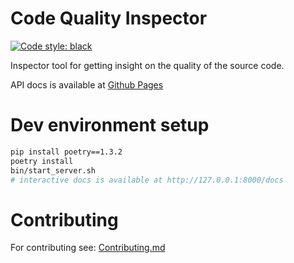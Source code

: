 # Code Quality Inspector
<a href="https://github.com/psf/black"><img alt="Code style: black" src="https://img.shields.io/badge/code%20style-black-000000.svg"></a>

Inspector tool for getting insight on the quality of the source code.

API docs is available at [Github Pages](https://zoltandominguez.github.io/code_quality_inspector/)

# Dev environment setup
```bash
pip install poetry==1.3.2
poetry install
bin/start_server.sh
# interactive docs is available at http://127.0.0.1:8000/docs
```

# Contributing
For contributing see: [Contributing.md](./.github/CONTRIBUTING.md)